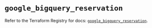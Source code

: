# `google_bigquery_reservation`

Refer to the Terraform Registry for docs: [`google_bigquery_reservation`](https://registry.terraform.io/providers/hashicorp/google/5.18.0/docs/resources/bigquery_reservation).

